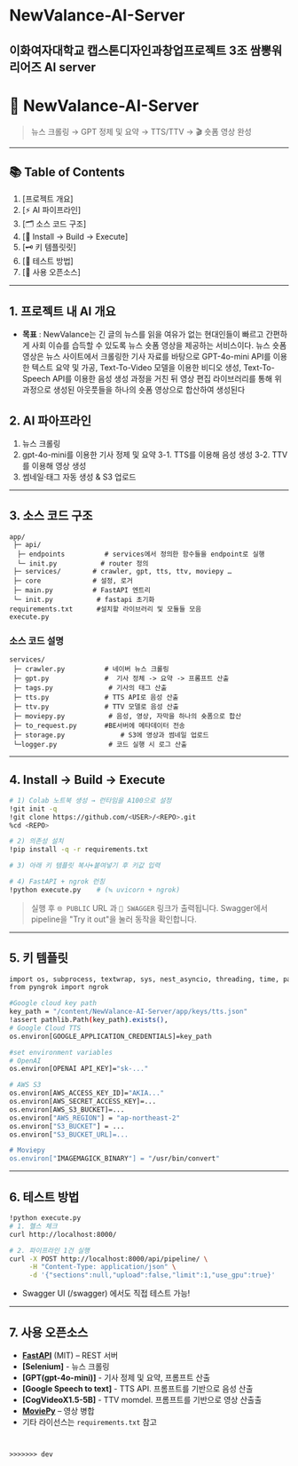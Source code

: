 # NewValance-AI-Server
## 이화여자대학교 캡스톤디자인과창업프로젝트 3조 쌈뽕워리어즈 AI server

# 📰 NewValance-AI-Server

> 뉴스 크롤링 → GPT 정제 및 요약 → TTS/TTV → 🎬 숏폼 영상 완성  

---

## 📚 Table of Contents
1. [프로젝트 개요]
2. [⚡ AI 파이프라인]
3. [🗂️ 소스 코드 구조]
4. [🔧 Install → Build → Execute]
5. [🗝️ 키 템플릿릿]
6. [🧪 테스트 방법]
7. [📝 사용 오픈소스]

---

## 1. 프로젝트 내 AI 개요
- **목표** : NewValance는 긴 글의 뉴스를 읽을 여유가 없는 현대인들이 빠르고 간편하게 사회 이슈를 습득할 수 있도록 뉴스 숏폼 영상을 제공하는 서비스이다. 뉴스 숏폼 영상은 뉴스 사이트에서 크롤링한 기사 자료를 바탕으로 GPT-4o-mini API를 이용한 텍스트 요약 및 가공, Text-To-Video 모델을 이용한 비디오 생성, Text-To-Speech API를 이용한 음성 생성 과정을 거친 뒤 영상 편집 라이브러리를 통해 위 과정으로 생성된 아웃풋들을 하나의 숏폼 영상으로 합산하여 생성된다

## 2. AI 파아프라인
1. 뉴스 크롤링
2. gpt-4o-mini를 이용한 기사 정제 및 요약
3-1. TTS를 이용해 음성 생성
3-2. TTV를 이용해 영상 생성
4. 썸네일·태그 자동 생성 & S3 업로드

---

## 3. 소스 코드 구조
```
app/
 ├─ api/        
  ├─ endpoints          # services에서 정의한 함수들을 endpoint로 실행
  └─ init.py           # router 정의
 ├─ services/        # crawler, gpt, tts, ttv, moviepy …
 ├─ core             # 설정, 로거
 ├─ main.py          # FastAPI 엔트리
 └─ init.py           # fastapi 초기화
requirements.txt      #설치할 라이브러리 및 모듈들 모음
execute.py
```

### 소스 코드 설명 
```
services/
 ├─ crawler.py          # 네이버 뉴스 크롤링
 ├─ gpt.py              #  기사 정체 -> 요약 -> 프롬프트 산출
 ├─ tags.py              # 기사의 태그 산출
 ├─ tts.py              # TTS API로 음성 산출
 ├─ ttv.py              # TTV 모델로 음성 산출
 ├─ moviepy.py           # 음성, 영상, 자막을 하나의 숏폼으로 합산
 ├─ to_request.py       #BE서버에 메타데이터 전송
 ├─ storage.py              # S3에 영상과 썸네일 업로드
 └─logger.py             # 코드 실행 시 로그 산출
```




---

## 4. Install → Build → Execute

```bash
# 1) Colab 노트북 생성 → 런타임을 A100으로 설정
!git init -q
!git clone https://github.com/<USER>/<REPO>.git
%cd <REPO>

# 2) 의존성 설치
!pip install -q -r requirements.txt

# 3) 아래 키 템플릿 복사+붙여넣기 후 키값 입력

# 4) FastAPI + ngrok 런칭
!python execute.py    # (≒ uvicorn + ngrok)
```

> 실행 후 `🌐 PUBLIC` URL 과 `🔗 SWAGGER` 링크가 출력됩니다.
> Swagger에서 pipeline을 "Try it out"을 눌러 동작을 확인합니다. 

---

## 5. 키 템플릿

```bash
import os, subprocess, textwrap, sys, nest_asyncio, threading, time, pathlib
from pyngrok import ngrok

#Google cloud key path
key_path = "/content/NewValance-AI-Server/app/keys/tts.json"
!assert pathlib.Path(key_path).exists(),
# Google Cloud TTS
os.environ[GOOGLE_APPLICATION_CREDENTIALS]=key_path

#set environment variables
# OpenAI
os.environ[OPENAI API_KEY]="sk-..."

# AWS S3
os.environ[AWS_ACCESS_KEY_ID]="AKIA..."
os.environ[AWS_SECRET_ACCESS_KEY]=...
os.environ[AWS_S3_BUCKET]=...
os.environ["AWS_REGION"] = "ap-northeast-2"
os.environ["S3_BUCKET"] = ...
os.environ["S3_BUCKET_URL]=...

# Moviepy
os.environ["IMAGEMAGICK_BINARY"] = "/usr/bin/convert"
```
---

## 6. 테스트 방법

```bash
!python execute.py
# 1. 헬스 체크
curl http://localhost:8000/

# 2. 파이프라인 1건 실행
curl -X POST http://localhost:8000/api/pipeline/ \
     -H "Content-Type: application/json" \
     -d '{"sections":null,"upload":false,"limit":1,"use_gpu":true}'
```

* Swagger UI (/swagger) 에서도 직접 테스트 가능!

---


## 7. 사용 오픈소스

* **[FastAPI](https://github.com/tiangolo/fastapi)** (MIT) – REST 서버
* **[Selenium]** - 뉴스 크롤링
* **[GPT(gpt-4o-mini)]** - 기사 정제 및 요약, 프롬프트 산출
* **[Google Speech to text]** - TTS API. 프롬프트를 기반으로 음성 산출
* **[CogVideoX1.5-5B]** - TTV momdel. 프롬프트를 기반으로 영상 산출출
* **[MoviePy](https://github.com/Zulko/moviepy)** – 영상 병합
* 기타 라이선스는 `requirements.txt` 참고

````


>>>>>>> dev
